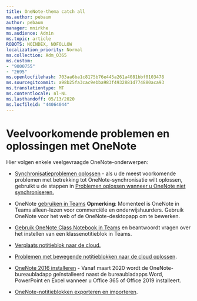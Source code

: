 ```yaml
---
title: OneNote-thema catch all
ms.author: pebaum
author: pebaum
manager: mnirkhe
ms.audience: Admin
ms.topic: article
ROBOTS: NOINDEX, NOFOLLOW
localization_priority: Normal
ms.collection: Adm_O365
ms.custom:
- "9000755"
- "2695"
ms.openlocfilehash: 703aa6ba1c8175b76e445a261a4081bbf0103478
ms.sourcegitcommit: a98b25fa3cac9ebba983f4932881d774880aca93
ms.translationtype: MT
ms.contentlocale: nl-NL
ms.lasthandoff: 05/13/2020
ms.locfileid: "44064044"
---
```

# <a name="common-issues-and-resolutions-with-onenote"></a>Veelvoorkomende problemen en oplossingen met OneNote

Hier volgen enkele veelgevraagde OneNote-onderwerpen:

- [Synchronisatieproblemen oplossen](https://support.office.com/article/299495ef-66d1-448f-90c1-b785a6968d45) - als u de meest voorkomende problemen met betrekking tot OneNote-synchronisatie wilt oplossen, gebruikt u de stappen in [Problemen oplossen wanneer u OneNote niet synchroniseren.](https://support.office.com/article/Fix-issues-when-you-can-t-sync-OneNote-299495ef-66d1-448f-90c1-b785a6968d45)

- OneNote [gebruiken in Teams](https://support.microsoft.com/office/add-a-onenote-notebook-to-teams-0ec78cc3-ba3b-4279-a88e-aa40af9865c2) **Opmerking**: Momenteel is OneNote in Teams alleen-lezen voor commerciële en onderwijshuurders. Gebruik OneNote voor het web of de OneNote-desktopapp om te bewerken.

- [Gebruik OneNote Class Notebook in Teams](https://support.office.com/article/bd77f11f-27cd-4d41-bfbd-2b11799f1440) en beantwoordt vragen over het instellen van een klassenotitieblok in Teams.

- [Verplaats notitieblok naar de cloud.](https://support.office.com/article/d5c28b91-7b9c-45be-8f0c-529bdbba019a)

- [Problemen met bewegende notitieblokken naar de cloud oplossen](https://support.office.com/article/70528107-11dc-4f3f-b695-b150059dfd78).

- [OneNote 2016 installeren](https://support.office.com/article/c08068d8-b517-4464-9ff2-132cb9c45c08) - Vanaf maart 2020 wordt de OneNote-bureaubladapp geïnstalleerd naast de bureaubladapps Word, PowerPoint en Excel wanneer u Office 365 of Office 2019 installeert.

- [OneNote-notitieblokken exporteren en importeren](https://support.office.com/article/a4b60da5-8f33-464e-b1ba-b95ce540f309).
